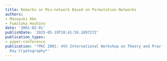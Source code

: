 ```yaml
---
title: Remarks on Mix-network Based on Permutation Networks
authors:
- Masayuki Abe
- Fumitaka Hoshino
date: '2001-02-01'
publishDate: '2025-05-19T18:41:59.189727Z'
publication_types:
- paper-conference
publication: '*PKC 2001: 4th International Workshop on Theory and Practice in Public
  Key Cryptography*'
---
```

